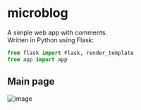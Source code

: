 # microblog
A simple web app with comments.\
Written in Python using Flask:
```python
from flask import Flask, render_template
from app import app
```
## Main page
![image](https://user-images.githubusercontent.com/90320303/146551593-f2946d46-c62a-4340-af71-148c6af31ef4.png)
